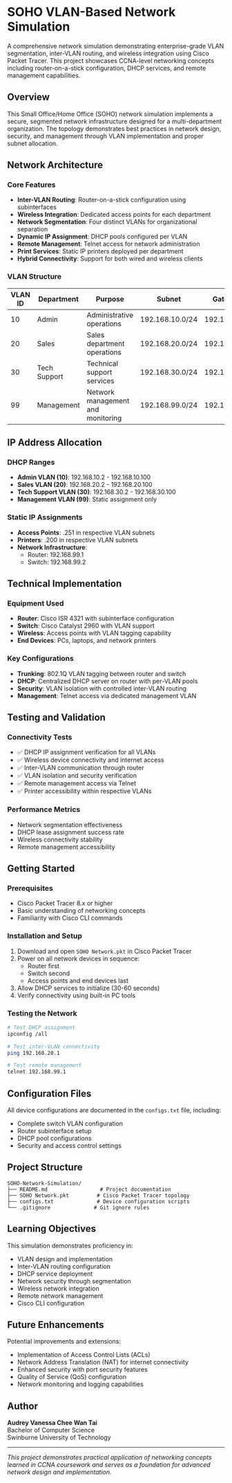 # SOHO VLAN-Based Network Simulation

A comprehensive network simulation demonstrating enterprise-grade VLAN segmentation, inter-VLAN routing, and wireless integration using Cisco Packet Tracer. This project showcases CCNA-level networking concepts including router-on-a-stick configuration, DHCP services, and remote management capabilities.

## Overview

This Small Office/Home Office (SOHO) network simulation implements a secure, segmented network infrastructure designed for a multi-department organization. The topology demonstrates best practices in network design, security, and management through VLAN implementation and proper subnet allocation.

## Network Architecture

### Core Features

- **Inter-VLAN Routing**: Router-on-a-stick configuration using subinterfaces
- **Wireless Integration**: Dedicated access points for each department
- **Network Segmentation**: Four distinct VLANs for organizational separation
- **Dynamic IP Assignment**: DHCP pools configured per VLAN
- **Remote Management**: Telnet access for network administration
- **Print Services**: Static IP printers deployed per department
- **Hybrid Connectivity**: Support for both wired and wireless clients

### VLAN Structure

| VLAN ID | Department | Purpose | Subnet | Gateway |
|---------|------------|---------|---------|---------|
| 10 | Admin | Administrative operations | 192.168.10.0/24 | 192.168.10.1 |
| 20 | Sales | Sales department operations | 192.168.20.0/24 | 192.168.20.1 |
| 30 | Tech Support | Technical support services | 192.168.30.0/24 | 192.168.30.1 |
| 99 | Management | Network management and monitoring | 192.168.99.0/24 | 192.168.99.1 |

## IP Address Allocation

### DHCP Ranges
- **Admin VLAN (10)**: 192.168.10.2 - 192.168.10.100
- **Sales VLAN (20)**: 192.168.20.2 - 192.168.20.100
- **Tech Support VLAN (30)**: 192.168.30.2 - 192.168.30.100
- **Management VLAN (99)**: Static assignment only

### Static IP Assignments
- **Access Points**: .251 in respective VLAN subnets
- **Printers**: .200 in respective VLAN subnets
- **Network Infrastructure**: 
  - Router: 192.168.99.1
  - Switch: 192.168.99.2

## Technical Implementation

### Equipment Used
- **Router**: Cisco ISR 4321 with subinterface configuration
- **Switch**: Cisco Catalyst 2960 with VLAN support
- **Wireless**: Access points with VLAN tagging capability
- **End Devices**: PCs, laptops, and network printers

### Key Configurations
- **Trunking**: 802.1Q VLAN tagging between router and switch
- **DHCP**: Centralized DHCP server on router with per-VLAN pools
- **Security**: VLAN isolation with controlled inter-VLAN routing
- **Management**: Telnet access via dedicated management VLAN

## Testing and Validation

### Connectivity Tests
- ✅ DHCP IP assignment verification for all VLANs
- ✅ Wireless device connectivity and internet access
- ✅ Inter-VLAN communication through router
- ✅ VLAN isolation and security verification
- ✅ Remote management access via Telnet
- ✅ Printer accessibility within respective VLANs

### Performance Metrics
- Network segmentation effectiveness
- DHCP lease assignment success rate
- Wireless connectivity stability
- Remote management accessibility

## Getting Started

### Prerequisites
- Cisco Packet Tracer 8.x or higher
- Basic understanding of networking concepts
- Familiarity with Cisco CLI commands

### Installation and Setup
1. Download and open `SOHO Network.pkt` in Cisco Packet Tracer
2. Power on all network devices in sequence:
   - Router first
   - Switch second
   - Access points and end devices last
3. Allow DHCP services to initialize (30-60 seconds)
4. Verify connectivity using built-in PC tools

### Testing the Network
```bash
# Test DHCP assignment
ipconfig /all

# Test inter-VLAN connectivity
ping 192.168.20.1

# Test remote management
telnet 192.168.99.1
```

## Configuration Files

All device configurations are documented in the `configs.txt` file, including:
- Complete switch VLAN configuration
- Router subinterface setup
- DHCP pool configurations
- Security and access control settings

## Project Structure

```
SOHO-Network-Simulation/
├── README.md                 # Project documentation
├── SOHO Network.pkt         # Cisco Packet Tracer topology
├── configs.txt              # Device configuration scripts
└── .gitignore              # Git ignore rules
```

## Learning Objectives

This simulation demonstrates proficiency in:
- VLAN design and implementation
- Inter-VLAN routing configuration
- DHCP service deployment
- Network security through segmentation
- Wireless network integration
- Remote network management
- Cisco CLI configuration

## Future Enhancements

Potential improvements and extensions:
- Implementation of Access Control Lists (ACLs)
- Network Address Translation (NAT) for internet connectivity
- Enhanced security with port security features
- Quality of Service (QoS) configuration
- Network monitoring and logging capabilities

## Author

**Audrey Vanessa Chee Wan Tai**  
Bachelor of Computer Science  
Swinburne University of Technology

---

*This project demonstrates practical application of networking concepts learned in CCNA coursework and serves as a foundation for advanced network design and implementation.*